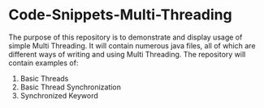 # Code-Snippets-Multi-Threading
The purpose of this repository is to demonstrate and display usage of simple Multi Threading. It will contain numerous java files, all of which are different ways of writing and using Multi Threading. 
The repository will contain examples of:
1. Basic Threads
2. Basic Thread Synchronization
3. Synchronized Keyword
